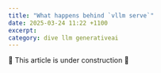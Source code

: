 ```yaml
---
title: "What happens behind `vllm serve`"
date: 2025-03-24 11:22 +1100
excerpt: 
category: dive llm generativeai
---
```

:construction: This article is under construction :construction:
